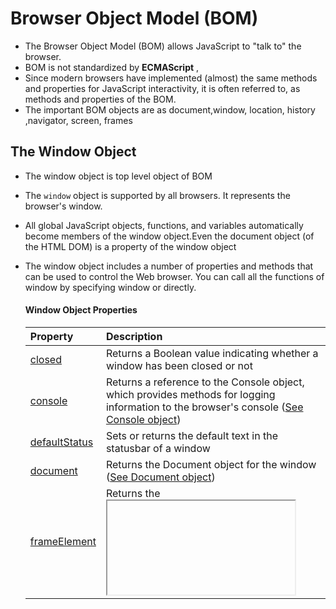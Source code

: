 # Browser Object Model (BOM)

-  The Browser Object Model (BOM) allows JavaScript to "talk to" the browser.
- BOM is not standardized by **ECMAScript** ,
- Since modern browsers have implemented (almost) the same methods and properties for JavaScript interactivity, it is often referred to, as methods and properties of the BOM.
- The important BOM objects are as document,window, location, history ,navigator, screen, frames





## The Window Object

- The window object is  top level object of BOM

- The `window` object is supported by all browsers. It represents the browser's window.

- All global JavaScript objects, functions, and variables automatically become members of the window object.Even the document object (of the HTML DOM) is a property of the window object

- The window object includes a number of properties and methods that can be used to control the Web browser. You can call all the functions of window by specifying window or directly.

  
  
  #### Window Object Properties
  
  | Property                                                     | Description                                                  |
  | :----------------------------------------------------------- | :----------------------------------------------------------- |
  | [closed](https://www.w3schools.com/jsref/prop_win_closed.asp) | Returns a Boolean value indicating whether a window has been closed or not |
  | [console](https://www.w3schools.com/jsref/obj_console.asp)   | Returns a reference to the Console object, which provides methods for logging information to the browser's console ([See Console object](https://www.w3schools.com/jsref/obj_console.asp)) |
  | [defaultStatus](https://www.w3schools.com/jsref/prop_win_defaultstatus.asp) | Sets or returns the default text in the statusbar of a window |
  | [document](https://www.w3schools.com/jsref/dom_obj_document.asp) | Returns the Document object for the window ([See Document object](https://www.w3schools.com/jsref/dom_obj_document.asp)) |
  | [frameElement](https://www.w3schools.com/jsref/prop_win_frameElement.asp) | Returns the <iframe> element in which the current window is inserted |
  | [frames](https://www.w3schools.com/jsref/prop_win_frames.asp) | Returns all <iframe> elements in the current window          |
  | [history](https://www.w3schools.com/jsref/obj_history.asp)   | Returns the History object for the window ([See History object](https://www.w3schools.com/jsref/obj_history.asp)) |
  | [innerHeight](https://www.w3schools.com/jsref/prop_win_innerheight.asp) | Returns the height of the window's content area (viewport) including scrollbars |
  | [innerWidth](https://www.w3schools.com/jsref/prop_win_innerheight.asp) | Returns the width of a window's content area (viewport) including scrollbars |
  | [length](https://www.w3schools.com/jsref/prop_win_length.asp) | Returns the number of <iframe> elements in the current window |
  | [localStorage](https://www.w3schools.com/jsref/prop_win_localstorage.asp) | Allows to save key/value pairs in a web browser. Stores the data with no expiration date |
  | [location](https://www.w3schools.com/jsref/obj_location.asp) | Returns the Location object for the window ([See Location object](https://www.w3schools.com/jsref/obj_location.asp)) |
  | [name](https://www.w3schools.com/jsref/prop_win_name.asp)    | Sets or returns the name of a window                         |
  | [navigator](https://www.w3schools.com/jsref/obj_navigator.asp) | Returns the Navigator object for the window ([See Navigator object](https://www.w3schools.com/jsref/obj_navigator.asp)) |
  | [opener](https://www.w3schools.com/jsref/prop_win_opener.asp) | Returns a reference to the window that created the window    |
  | [outerHeight](https://www.w3schools.com/jsref/prop_win_outerheight.asp) | Returns the height of the browser window, including toolbars/scrollbars |
  | [outerWidth](https://www.w3schools.com/jsref/prop_win_outerheight.asp) | Returns the width of the browser window, including toolbars/scrollbars |
  | [pageXOffset](https://www.w3schools.com/jsref/prop_win_pagexoffset.asp) | Returns the pixels the current document has been scrolled (horizontally) from the upper left corner of the window |
  | [pageYOffset](https://www.w3schools.com/jsref/prop_win_pagexoffset.asp) | Returns the pixels the current document has been scrolled (vertically) from the upper left corner of the window |
  | [parent](https://www.w3schools.com/jsref/prop_win_parent.asp) | Returns the parent window of the current window              |
  | [screen](https://www.w3schools.com/jsref/obj_screen.asp)     | Returns the Screen object for the window [(See Screen object)](https://www.w3schools.com/jsref/obj_screen.asp) |
  | [screenLeft](https://www.w3schools.com/jsref/prop_win_screenleft.asp) | Returns the horizontal coordinate of the window relative to the screen |
  | [screenTop](https://www.w3schools.com/jsref/prop_win_screenleft.asp) | Returns the vertical coordinate of the window relative to the screen |
  | [screenX](https://www.w3schools.com/jsref/prop_win_screenx.asp) | Returns the horizontal coordinate of the window relative to the screen |
  | [screenY](https://www.w3schools.com/jsref/prop_win_screenx.asp) | Returns the vertical coordinate of the window relative to the screen |
  | [sessionStorage](https://www.w3schools.com/jsref/prop_win_sessionstorage.asp) | Allows to save key/value pairs in a web browser. Stores the data for one session |
  | scrollX                                                      | An alias of [pageXOffset](https://www.w3schools.com/jsref/prop_win_pagexoffset.asp) |
  | scrollY                                                      | An alias of [pageYOffset](https://www.w3schools.com/jsref/prop_win_pagexoffset.asp) |
  | [self](https://www.w3schools.com/jsref/prop_win_self.asp)    | Returns the current window                                   |
  | [status](https://www.w3schools.com/jsref/prop_win_status.asp) | Sets or returns the text in the statusbar of a window        |
  | [top](https://www.w3schools.com/jsref/prop_win_top.asp)      | Returns the topmost browser window                           |

  #### Window Object Methods
  
  | Method                                                       | Description                                                  |
  | :----------------------------------------------------------- | :----------------------------------------------------------- |
  | [alert()](https://www.w3schools.com/jsref/met_win_alert.asp) | Displays an alert box with a message and an OK button        |
  | [atob()](https://www.w3schools.com/jsref/met_win_atob.asp)   | Decodes a base-64 encoded string                             |
  | [blur()](https://www.w3schools.com/jsref/met_win_blur.asp)   | Removes focus from the current window                        |
  | [btoa()](https://www.w3schools.com/jsref/met_win_btoa.asp)   | Encodes a string in base-64                                  |
  | [clearInterval()](https://www.w3schools.com/jsref/met_win_clearinterval.asp) | Clears a timer set with setInterval()                        |
  | [clearTimeout()](https://www.w3schools.com/jsref/met_win_cleartimeout.asp) | Clears a timer set with setTimeout()                         |
  | [close()](https://www.w3schools.com/jsref/met_win_close.asp) | Closes the current window                                    |
  | [confirm()](https://www.w3schools.com/jsref/met_win_confirm.asp) | Displays a dialog box with a message and an OK and a Cancel button |
  | [focus()](https://www.w3schools.com/jsref/met_win_focus.asp) | Sets focus to the current window                             |
  | [getComputedStyle()](https://www.w3schools.com/jsref/jsref_getcomputedstyle.asp) | Gets the current computed CSS styles applied to an element   |
  | getSelection()                                               | Returns a Selection object representing the range of text selected by the user |
  | [matchMedia()](https://www.w3schools.com/jsref/met_win_matchmedia.asp) | Returns a MediaQueryList object representing the specified CSS media query string |
  | [moveBy()](https://www.w3schools.com/jsref/met_win_moveby.asp) | Moves a window relative to its current position              |
  | [moveTo()](https://www.w3schools.com/jsref/met_win_moveto.asp) | Moves a window to the specified position                     |
  | [open()](https://www.w3schools.com/jsref/met_win_open.asp)   | Opens a new browser window                                   |
  | [print()](https://www.w3schools.com/jsref/met_win_print.asp) | Prints the content of the current window                     |
  | [prompt()](https://www.w3schools.com/jsref/met_win_prompt.asp) | Displays a dialog box that prompts the visitor for input     |
  | requestAnimationFrame()                                      | Requests the browser to call a function to update an animation before the next repaint |
  | [resizeBy()](https://www.w3schools.com/jsref/met_win_resizeby.asp) | Resizes the window by the specified pixels                   |
  | [resizeTo()](https://www.w3schools.com/jsref/met_win_resizeto.asp) | Resizes the window to the specified width and height         |
  | scroll()                                                     | Deprecated. This method has been replaced by the [scrollTo()](https://www.w3schools.com/jsref/met_win_scrollto.asp) method. |
  | [scrollBy()](https://www.w3schools.com/jsref/met_win_scrollby.asp) | Scrolls the document by the specified number of pixels       |
  | [scrollTo()](https://www.w3schools.com/jsref/met_win_scrollto.asp) | Scrolls the document to the specified coordinates            |
  | [setInterval()](https://www.w3schools.com/jsref/met_win_setinterval.asp) | Calls a function or evaluates an expression at specified intervals (in milliseconds) |
  | [setTimeout()](https://www.w3schools.com/jsref/met_win_settimeout.asp) | Calls a function or evaluates an expression after a specified number of milliseconds |
  | [stop()](https://www.w3schools.com/jsref/met_win_stop.asp)   | Stops the window from loading                                |
  
  ```js
  // common window properties
  window.innerHeight
  window.innerWidth
  
  // common window methods
  window.open() // open a new window
  window.close() // close the current window
  window.moveTo() // move the current window
  window.resizeTo() //resize the current window
  
  ```







## window.Location

- `window.location` object can be used to get the current page address (URL) and to redirect the browser to a new page.

- `window.location` object can be written without the window prefix.

- `window.location.href` returns the href (URL) of the current page

- `window.location.hostname` returns the domain name of the web host

- `window.location.pathname` returns the path and filename of the current page

- `window.location.protocol` returns the web protocol used (http: or https:)

-  `window.location.port`roperty returns the number of the internet host port (of the current page).Most browsers will not display default port numbers (80 for http and 443 for https)

- `window.location.assign()` loads a new document

- `location.replace(url)` is similar to assign, but the replaced site gets removed from the session history.

- ``location.reload() ``reload your browser

- More info on the `Location` interface on [MDN](https://developer.mozilla.org/en-US/docs/Web/API/Location).

  ```js
  window.location.href //returns the href (URL) of the current page
  window.location.hostname //returns the domain name of the web host
  window.location.pathname //returns the path and filename of the current page
  window.location.protocol //returns the web protocol used (http: or https:)
  window.location.assign() //loads a new document
  ```

  



## window.history 

- History object is used to manipulate browser session history(pages visited in the same tab).
- The `window.history` object can be written without the window prefix.
- ``history.back()`` method loads the previous URL in the history list
- ``history.forward()`` method loads the next URL in the history list.
- ``history.go(1)`` method  loads a specific URL from the history list.. This method takes an integer as a parameter. A negative integer moves backward in the history, and a positive integer moves forward in the history.
- ``history.lenght``  returns the number of URLs in the history list of the current browser window. This property is      useful to find out how many pages the user has visited in the current browsing session.Maximum length is 50.





## window.screen

- The window.screen object contains information about the user's screen.
- The `window.screen` object can be written without the window prefix.
- `screen.width` property returns the width of the visitor's screen in pixels. it is the width of the screen: a monitor or a mobile screen.
- `screen.height` property returns the height of the visitor's screen in pixels.it is the height of the screen: a monitor or a  mobile screen.
- `screen.availWidth` property returns the width of the visitor's screen without the OS taskbars or toolbars.
- `screen.availHeight` property returns the height of the visitor's screen, without the  OS taskbars or toolbars.
- `screen.colorDepth` property returns the number of bits used to display one color. 16,777,216 different "True Colors"(24 bit) , 4,294,967,296 different "Deep Colors"(32 bit),  cell phones used 8 bits: 256 different "VGA colors".
- `screen.pixelDepth` property returns the pixel depth of the screen.
- [see screen size](https://dmitripavlutin.com/screen-window-page-sizes/)







## window.navigator

- The ``JavaScript navigator object`` is used for browser detection. It can be used to get browser information.
- This property is **removed (deprecated)** in the latest web standard.Most browsers (IE11, Chrome, Firefox, Safari) returns **Netscape** as appName.
- The information from the navigator object can often be misleading, and should not be used to detect browser versions because:

 ####          navigator object properties

| Property                                                     | Description                                                  |
| :----------------------------------------------------------- | :----------------------------------------------------------- |
| `appName`                                                    | returns the name (Deprecated)                                |
| `appVersion`                                                 | returns the version (Deprecated)                             |
| `appCodeName`                                                | returns the code name (Deprecated)                           |
| `cookieEnabled`                                              | returns true if cookie is enabled otherwise false            |
| `userAgent`                                                  | returns the user agent                                       |
| `language`                                                   | returns a string representing the preferred language of the user, usually the language of the browser UI |
| `languages`                                                  | returns an array of the languages known to the user,         |
| `plugins`                                                    | returns the plugins. It is supported in Netscape and Firefox only. |
| `platform`                                                   | returns the platform e.g. Win32. (Deprecated)                |
| `online`                                                     | returns true if browser is online otherwise false.           |
| `product`                                                    | returns the product name of the browser engine               |
| [`geolocation`](https://developer.mozilla.org/en-US/docs/Web/API/Navigator/geolocation) | returns a [`Geolocation`](https://developer.mozilla.org/en-US/docs/Web/API/Geolocation) object allowing accessing the location of the device. |
| `Navigator.deviceMemory`                                     | Returns the amount of device memory in gigabytes. This value is an approximation given by rounding to the nearest power of 2 and dividing that number by 1024. |
| [`Navigator.connection`](https://developer.mozilla.org/en-US/docs/Web/API/Navigator/connection) | provides a [`NetworkInformation`](https://developer.mozilla.org/en-US/docs/Web/API/NetworkInformation) object containing information about the network connection of a device. |
| `Navigator.vendor`                                           | Returns the vendor name of the current browser (e.g., "Netscape6"). |
| `navigator.hardwareConcurrency`                              | returns the number of logical processors available to run threads on the user's computer. |

#### navigator object methods

| Method                                                       | Description                                                  |
| :----------------------------------------------------------- | :----------------------------------------------------------- |
| [javaEnabled()](https://www.w3schools.com/jsref/met_nav_javaenabled.asp) | Specifies whether or not the browser has Java enabled        |
| share()                                                      | Invokes the native sharing mechanism of the current platform. |
| [vibrate()](https://developer.mozilla.org/en-US/docs/Web/API/Navigator/vibrate) (ms) | the vibration hardware on the device, if such hardware exists. If the device doesn't support vibration, this method has no effect. |
| sendBeacon()                                                 | [asynchronously](https://developer.mozilla.org/en-US/docs/Glossary/Asynchronous) sends a small amount of data over [HTTP](https://developer.mozilla.org/en-US/docs/Glossary/HTTP) to a web server. It’s intended to be used in combination with the `visibilitychange` event (but not with the `unload` and `beforeunload` events). |
| registerProtocolHandler(cheme, url, title)                   | allows websites to register themselves as protocol handler so that they are allowed to open some standard URL schemes like **mailto:**, **tel:**, **sms:**, etc,This feature is available only in [secure contexts](https://developer.mozilla.org/en-US/docs/Web/Security/Secure_Contexts) (HTTPS) |

 ##### geolocation property

- The HTML Geolocation API is used to get the geographical position of a user.
- The `getCurrentPosition()` method is used to return the user's position.
- The getCurrentPosition() method is successful, it returns a coordinates object to the function specified in the parameter (showPosition)

```js

document.querySelector("body").onload = function(){
  //Check if Geolocation is supported  
  if(navigator.geolocation){
      navigator.geolocation.getCurrentPosition(postiion => console.log("lat : " + postiion.coords.latitude + "long" + postiion.coords.longitude))
  }else{
      console.log("user not allow");
  }
}
```







## frames

- The frames property returns an array-like object, which represents all <iframe> elements in the current window.

- The <iframe> elements can be accessed by index numbers. The index starts at 0.

- The <iframe> elements can be accessed by index numbers. The index starts at 0.

  ```j
  var frames = window.frames;
  var i;
  
  for (i = 0; i < frames.length; i++) {
    frames[i].location = "https://www.w3schools.com";
  }
  ```







```js


/* The Browser Object Model (BOM) allows JavaScript to "talk to" the browser.
 - BOM is not standardized by ECMAScript ,
 - Since modern browsers have implemented (almost) the same methods and properties for  		JavaScript interactivity, it is often referred to, as methods and properties of the BOM.
-  The important BOM objects are as document,window, location, history ,navigator, screen, 		frames
*/



/* window object
- The window object is  top level object of BOM
- The window object is supported by all browsers. It represents the browser's window.
*/
// common window properties
window.innerHeight
window.innerWidth
// common window methods
window.open() // open a new window
window.close() // close the current window
window.moveTo() // move the current window
window.resizeTo() //resize the current window'





/* window.Location Objects
  - window.location object can be used to get the current page address (URL) and to               redirect the browser to a new page.
  - window.location object can be written without the window prefix.
*/
window.location.href //returns the href (URL) of the current page
window.location.hostname //returns the domain name of the web host
window.location.pathname //returns the path and filename of the current page
window.location.protocol //returns the web protocol used (http: or https:)
window.location.assign() //loads a new document





/* window.history object
  - History object is used to manipulate browser session history(pages visited in the same       tab).
  - The window.history object can be written without the window prefix.
*/
window.history.back() //load the previous URL in the history list
window.history.forward() //  loads the next URL in the history list.
window.history.go(2) // method loads a specific URL from the history list.
history.lenght // returns the number of URLs in the history list of the current browser window. 





/* window.navigator
  - navigator object is used for browser detection. It can be used to get browser                 information.
  - The information from the navigator object can often be misleading, and should not be used     to detect browser versions because:
*/
window.navigator.appName // not recommended 




/* Get latitude &  longitude 
 - The HTML Geolocation API is used to get the geographical position of a user.
 - The getCurrentPosition() method is used to return the user's position.
 - The getCurrentPosition() method is successful, it returns a coordinates object to the         function specified in the parameter (showPosition)
*/
document.querySelector("body").onload = function(){
  //Check if Geolocation is supported  
  if(navigator.geolocation){
      navigator.geolocation.getCurrentPosition(postiion => console.log("lat : " + postiion.coords.latitude + "long" + postiion.coords.longitude))
  }else{
      console.log("user not allow");
  }
}
```


